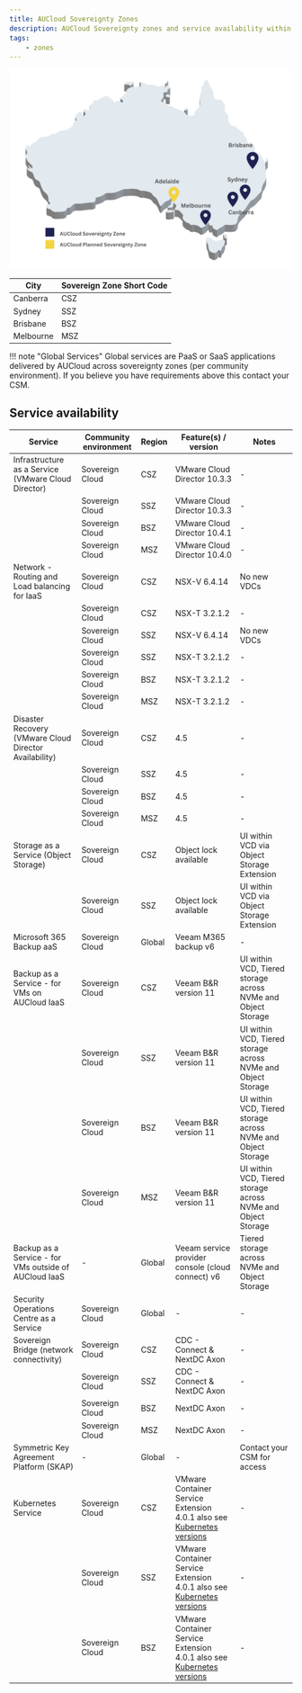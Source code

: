 ```yaml
---
title: AUCloud Sovereignty Zones
description: AUCloud Sovereignty zones and service availability within those zones
tags:
    - zones
---
```


![Sov Zones](./assets/SZMap.png)

| City      | Sovereign Zone Short Code |
| --------- | ------------------------- |
| Canberra  | CSZ                       |
| Sydney    | SSZ                       |
| Brisbane  | BSZ                       |
| Melbourne | MSZ                       |

!!! note "Global Services"
Global services are PaaS or SaaS applications delivered by AUCloud across sovereignty zones (per community environment). If you believe you have requirements above this contact your CSM.

## Service availability

| Service                                                | Community environment | Region | Feature(s) / version                                                                                                            | Notes                                                        |
| ------------------------------------------------------ | --------------------- | ------ | ------------------------------------------------------------------------------------------------------------------------------- | ------------------------------------------------------------ |
| Infrastructure as a Service (VMware Cloud Director)    | Sovereign Cloud                  | CSZ    | VMware Cloud Director 10.3.3                                                                                                    | -                                                            |
|                                                        | Sovereign Cloud                  | SSZ    | VMware Cloud Director 10.3.3                                                                                                    | -                                                            |
|                                                        | Sovereign Cloud                  | BSZ    | VMware Cloud Director 10.4.1                                                                                                    | -                                                            |
|                                                        | Sovereign Cloud                  | MSZ    | VMware Cloud Director 10.4.0                                                                                                    | -                                                            |
| Network - Routing and Load balancing for IaaS          | Sovereign Cloud                  | CSZ    | NSX-V 6.4.14                                                                                                                    | No new VDCs                                                  |
|                                                        | Sovereign Cloud                  | CSZ    | NSX-T 3.2.1.2                                                                                                                   | -                                                            |
|                                                        | Sovereign Cloud                  | SSZ    | NSX-V 6.4.14                                                                                                                    | No new VDCs                                                  |
|                                                        | Sovereign Cloud                  | SSZ    | NSX-T 3.2.1.2                                                                                                                   | -                                                            |
|                                                        | Sovereign Cloud                  | BSZ    | NSX-T 3.2.1.2                                                                                                                   | -                                                            |
|                                                        | Sovereign Cloud                  | MSZ    | NSX-T 3.2.1.2                                                                                                                   | -                                                            |
| Disaster Recovery (VMware Cloud Director Availability) | Sovereign Cloud                  | CSZ    | 4.5                                                                                                                             | -                                                            |
|                                                        | Sovereign Cloud                  | SSZ    | 4.5                                                                                                                             | -                                                            |
|                                                        | Sovereign Cloud                  | BSZ    | 4.5                                                                                                                             | -                                                            |
|                                                        | Sovereign Cloud                  | MSZ    | 4.5                                                                                                                             | -                                                            |
| Storage as a Service (Object Storage)                  | Sovereign Cloud                  | CSZ    | Object lock available                                                                                                           | UI within VCD via Object Storage Extension                   |
|                                                        | Sovereign Cloud                  | SSZ    | Object lock available                                                                                                           | UI within VCD via Object Storage Extension                   |
| Microsoft 365 Backup aaS                               | Sovereign Cloud         | Global | Veeam M365 backup v6                                                                                                            | -                                                            |
| Backup as a Service - for VMs on AUCloud IaaS          | Sovereign Cloud                  | CSZ    | Veeam B&R version 11                                                                                                            | UI within VCD, Tiered storage across NVMe and Object Storage |
|                                                        | Sovereign Cloud                  | SSZ    | Veeam B&R version 11                                                                                                            | UI within VCD, Tiered storage across NVMe and Object Storage |
|                                                        | Sovereign Cloud                  | BSZ    | Veeam B&R version 11                                                                                                            | UI within VCD, Tiered storage across NVMe and Object Storage |
|                                                        | Sovereign Cloud                  | MSZ    | Veeam B&R version 11                                                                                                            | UI within VCD, Tiered storage across NVMe and Object Storage |
| Backup as a Service - for VMs outside of AUCloud IaaS  | -                     | Global | Veeam service provider console (cloud connect) v6                                                                               | Tiered storage across NVMe and Object Storage                |
| Security Operations Centre as a Service                | Sovereign Cloud         | Global | -                                                                                                                               | -                                                            |
| Sovereign Bridge (network connectivity)                | Sovereign Cloud                  | CSZ    | CDC - Connect & NextDC Axon                                                                                                     | -                                                            |
|                                                        | Sovereign Cloud                  | SSZ    | CDC - Connect & NextDC Axon                                                                                                     | -                                                            |
|                                                        | Sovereign Cloud                  | BSZ    | NextDC Axon                                                                                                                     | -                                                            |
|                                                        | Sovereign Cloud                  | MSZ    | NextDC Axon                                                                                                                     | -                                                            |
| Symmetric Key Agreement Platform (SKAP)                | -                     | Global | -                                                                                                                               | Contact your CSM for access                                  |
| Kubernetes Service                                     | Sovereign Cloud                  | CSZ    | VMware Container Service Extension 4.0.1 also see [Kubernetes versions](../Platform_Services/Kubernetes/kubernetes_versions.md) | -                                                            |
|                                                        | Sovereign Cloud                  | SSZ    | VMware Container Service Extension 4.0.1 also see [Kubernetes versions](../Platform_Services/Kubernetes/kubernetes_versions.md) | -                                                            |
|                                                        | Sovereign Cloud                  | BSZ    | VMware Container Service Extension 4.0.1 also see [Kubernetes versions](../Platform_Services/Kubernetes/kubernetes_versions.md) | -                                                            |
